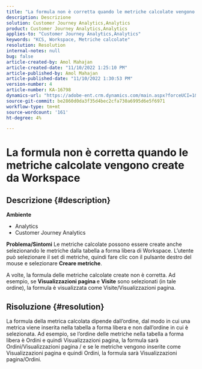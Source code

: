 ```yaml
---
title: "La formula non è corretta quando le metriche calcolate vengono create da Workspace"
description: Descrizione
solution: Customer Journey Analytics,Analytics
product: Customer Journey Analytics,Analytics
applies-to: "Customer Journey Analytics,Analytics"
keywords: "KCS, Workspace, Metriche calcolate"
resolution: Resolution
internal-notes: null
bug: false
article-created-by: Amol Mahajan
article-created-date: "11/10/2022 1:25:10 PM"
article-published-by: Amol Mahajan
article-published-date: "11/10/2022 1:30:53 PM"
version-number: 4
article-number: KA-16798
dynamics-url: "https://adobe-ent.crm.dynamics.com/main.aspx?forceUCI=1&pagetype=entityrecord&etn=knowledgearticle&id=83b1fb14-fb60-ed11-9561-6045bd006268"
source-git-commit: be2860d0da3f35d4bec2cfa730a6995d6e5f6971
workflow-type: tm+mt
source-wordcount: '161'
ht-degree: 4%

---
```


# La formula non è corretta quando le metriche calcolate vengono create da Workspace

## Descrizione {#description}

<b>Ambiente</b>
- Analytics
- Customer Journey Analytics

<b>Problema/Sintomi</b>
Le metriche calcolate possono essere create anche selezionando le metriche dalla tabella a forma libera di Workspace. L’utente può selezionare il set di metriche, quindi fare clic con il pulsante destro del mouse e selezionare <b>Creare metriche</b>.

A volte, la formula delle metriche calcolate create non è corretta. Ad esempio, se <b>Visualizzazioni pagina </b>e <b>Visite</b> sono selezionati (in tale ordine), la formula è visualizzata come Visite/Visualizzazioni pagina.


## Risoluzione {#resolution}


La formula della metrica calcolata dipende dall’ordine, dal modo in cui una metrica viene inserita nella tabella a forma libera e non dall’ordine in cui è selezionata. Ad esempio, se l’ordine delle metriche nella tabella a forma libera è Ordini e quindi Visualizzazioni pagina, la formula sarà Ordini/Visualizzazioni pagina / e se le metriche vengono inserite come Visualizzazioni pagina e quindi Ordini, la formula sarà Visualizzazioni pagina/Ordini.
